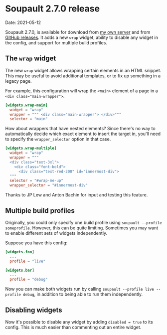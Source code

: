<h1 id="post-title">Soupault 2.7.0 release</h1>

<p>Date: <time id="post-date">2021-05-12</time> </p>

<p id="post-excerpt">
Soupault 2.7.0, is available for download from <a href="https://files.baturin.org/software/soupault/2.7.0">my own server</a>
and from <a href="https://github.com/dmbaturin/soupault/releases/tag/2.7.0">GitHub releases</a>.
It adds a new <code>wrap</code> widget, ability to disable any widget in the config, and support for multiple build profiles.
</p>

## The `wrap` widget

The new `wrap` widget allows wrapping certain elements in an HTML snippet. This may be useful to avoid additional templates,
or to fix up something in a legacy page.

For example, this configuration will wrap the `<main>` element of a page in a `<div class="main-wrapper">`.

```toml
[widgets.wrap-main]
  widget = "wrap"
  wrapper = """ <div class="main-wrapper"> </div>"""
  selector = "main"
```

How about wrappers that have nested elements? Since there's no way to automatically decide which exact element
to insert the target in, you'll need to specify the `wrapper_selector` option in that case.

```toml
[widgets.wrap-multiple]
  widget = "wrap"
  wrapper = """
  <div class="text-3xl"> 
    <div class="font-bold"> 
      <div class="text-red-200" id="innermost-div">
  """
  selector = "#wrap-me-up"
  wrapper_selector = "#innermost-div"
```

Thanks to JP Lew and Anton Bachin for input and testing this feature.

## Multiple build profiles

Originally, you could only specify one build profile using `soupault --profile someprofile`. However, this can be quite limiting.
Sometimes you may want to enable different sets of widgets independently.

Suppose you have this config:

```toml
[widgets.foo]
  ...
  profile = "live"

[widgets.bar]
  ...
  profile = "debug"
```

Now you can make both widgets run by calling `soupault --profile live --profile debug`, in addition to being able to run them independently.

## Disabling widgets

Now it's possible to disable any widget by adding `disabled = true` to its config. This is much easier than commenting out an entire widget.
